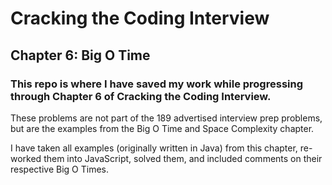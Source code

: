 # Cracking the Coding Interview

## Chapter 6: Big O Time

### This repo is where I have saved my work while progressing through Chapter 6 of Cracking the Coding Interview.

These problems are not part of the 189 advertised interview prep problems, but are the examples from the Big O Time and Space Complexity chapter.

I have taken all examples (originally written in Java) from this chapter, re-worked them into JavaScript, solved them, and included comments on their respective Big O Times.
